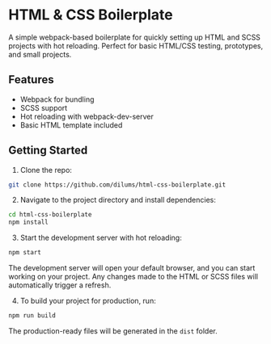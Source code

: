 # HTML & CSS Boilerplate

A simple webpack-based boilerplate for quickly setting up HTML and SCSS projects with hot reloading. Perfect for basic HTML/CSS testing, prototypes, and small projects.

## Features

- Webpack for bundling
- SCSS support
- Hot reloading with webpack-dev-server
- Basic HTML template included

## Getting Started

1. Clone the repo:

```bash
git clone https://github.com/dilums/html-css-boilerplate.git
```
2. Navigate to the project directory and install dependencies:

```bash
cd html-css-boilerplate
npm install
```

3. Start the development server with hot reloading:

```bash
npm start
```

The development server will open your default browser, and you can start working on your project. Any changes made to the HTML or SCSS files will automatically trigger a refresh.

4. To build your project for production, run:

```bash
npm run build
```

The production-ready files will be generated in the `dist` folder.